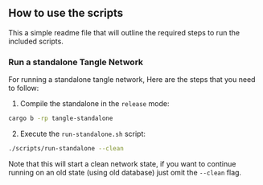 ## How to use the scripts

This a simple readme file that will outline the required steps to run the included scripts.


### Run a standalone Tangle Network

For running a standalone tangle network, Here are the steps that you need to follow:

1. Compile the standalone in the `release` mode:
```sh
cargo b -rp tangle-standalone
```
2. Execute the `run-standalone.sh` script:
```sh
./scripts/run-standalone --clean
```

Note that this will start a clean network state, if you want to continue running on an old state (using old database)
just omit the `--clean` flag.
